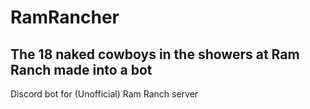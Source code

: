 # RamRancher
## The 18 naked cowboys in the showers at Ram Ranch made into a bot
 
Discord bot for (Unofficial) Ram Ranch server
